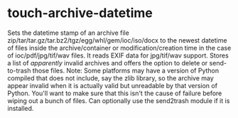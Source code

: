 touch-archive-datetime
======================

Sets the datetime stamp of an archive file zip/tar/tar.gz/tar.bz2/tgz/egg/whl/gem/ioc/iso/docx to the newest datetime of files inside the archive/container or modification/creation time in the case of ioc/pdf/jpg/tif/wav files. It reads EXIF data for jpg/tif/wav support. Stores a list of *apparently* invalid archives and offers the option to delete or send-to-trash those files. Note: Some platforms may have a version of Python compiled that does not include, say the zlib library, so the archive may appear invalid when it is actually valid but unreadable by that version of Python. You'll want to make sure that this isn't the cause of failure before wiping out a bunch of files. Can optionally use the send2trash module if it is installed.
